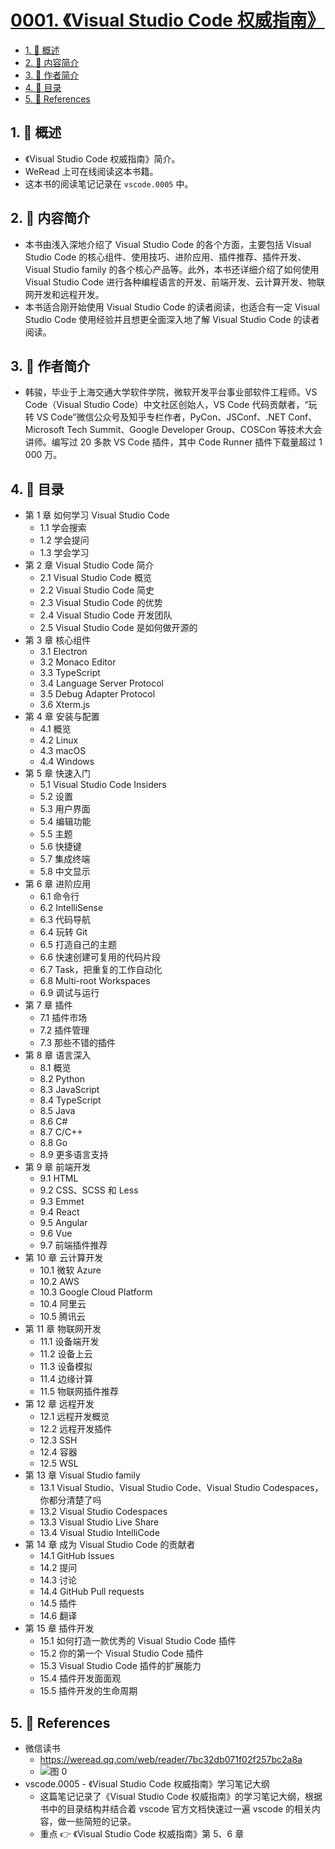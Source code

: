 # [0001. 《Visual Studio Code 权威指南》](https://github.com/Tdahuyou/TNotes.vscode/tree/main/notes/0001.%20%E3%80%8AVisual%20Studio%20Code%20%E6%9D%83%E5%A8%81%E6%8C%87%E5%8D%97%E3%80%8B)

<!-- region:toc -->

- [1. 📝 概述](#1--概述)
- [2. 📒 内容简介](#2--内容简介)
- [3. 📒 作者简介](#3--作者简介)
- [4. 📒 目录](#4--目录)
- [5. 🔗 References](#5--references)

<!-- endregion:toc -->

## 1. 📝 概述

- 《Visual Studio Code 权威指南》简介。
- WeRead 上可在线阅读这本书籍。
- 这本书的阅读笔记记录在 `vscode.0005` 中。

## 2. 📒 内容简介

- 本书由浅入深地介绍了 Visual Studio Code 的各个方面，主要包括 Visual Studio Code 的核心组件、使用技巧、进阶应用、插件推荐、插件开发、Visual Studio family 的各个核心产品等。此外，本书还详细介绍了如何使用 Visual Studio Code 进行各种编程语言的开发、前端开发、云计算开发、物联网开发和远程开发。
- 本书适合刚开始使用 Visual Studio Code 的读者阅读，也适合有一定 Visual Studio Code 使用经验并且想更全面深入地了解 Visual Studio Code 的读者阅读。

## 3. 📒 作者简介

- 韩骏，毕业于上海交通大学软件学院，微软开发平台事业部软件工程师。VS Code（Visual Studio Code）中文社区创始人，VS Code 代码贡献者，“玩转 VS Code”微信公众号及知乎专栏作者，PyCon、JSConf、.NET Conf、Microsoft Tech Summit、Google Developer Group、COSCon 等技术大会讲师。编写过 20 多款 VS Code 插件，其中 Code Runner 插件下载量超过 1 000 万。

## 4. 📒 目录

- 第 1 章 如何学习 Visual Studio Code
  - 1.1 学会搜索
  - 1.2 学会提问
  - 1.3 学会学习
- 第 2 章 Visual Studio Code 简介
  - 2.1 Visual Studio Code 概览
  - 2.2 Visual Studio Code 简史
  - 2.3 Visual Studio Code 的优势
  - 2.4 Visual Studio Code 开发团队
  - 2.5 Visual Studio Code 是如何做开源的
- 第 3 章 核心组件
  - 3.1 Electron
  - 3.2 Monaco Editor
  - 3.3 TypeScript
  - 3.4 Language Server Protocol
  - 3.5 Debug Adapter Protocol
  - 3.6 Xterm.js
- 第 4 章 安装与配置
  - 4.1 概览
  - 4.2 Linux
  - 4.3 macOS
  - 4.4 Windows
- 第 5 章 快速入门
  - 5.1 Visual Studio Code Insiders
  - 5.2 设置
  - 5.3 用户界面
  - 5.4 编辑功能
  - 5.5 主题
  - 5.6 快捷键
  - 5.7 集成终端
  - 5.8 中文显示
- 第 6 章 进阶应用
  - 6.1 命令行
  - 6.2 IntelliSense
  - 6.3 代码导航
  - 6.4 玩转 Git
  - 6.5 打造自己的主题
  - 6.6 快速创建可复用的代码片段
  - 6.7 Task，把重复的工作自动化
  - 6.8 Multi-root Workspaces
  - 6.9 调试与运行
- 第 7 章 插件
  - 7.1 插件市场
  - 7.2 插件管理
  - 7.3 那些不错的插件
- 第 8 章 语言深入
  - 8.1 概览
  - 8.2 Python
  - 8.3 JavaScript
  - 8.4 TypeScript
  - 8.5 Java
  - 8.6 C#
  - 8.7 C/C++
  - 8.8 Go
  - 8.9 更多语言支持
- 第 9 章 前端开发
  - 9.1 HTML
  - 9.2 CSS、SCSS 和 Less
  - 9.3 Emmet
  - 9.4 React
  - 9.5 Angular
  - 9.6 Vue
  - 9.7 前端插件推荐
- 第 10 章 云计算开发
  - 10.1 微软 Azure
  - 10.2 AWS
  - 10.3 Google Cloud Platform
  - 10.4 阿里云
  - 10.5 腾讯云
- 第 11 章 物联网开发
  - 11.1 设备端开发
  - 11.2 设备上云
  - 11.3 设备模拟
  - 11.4 边缘计算
  - 11.5 物联网插件推荐
- 第 12 章 远程开发
  - 12.1 远程开发概览
  - 12.2 远程开发插件
  - 12.3 SSH
  - 12.4 容器
  - 12.5 WSL
- 第 13 章 Visual Studio family
  - 13.1 Visual Studio、Visual Studio Code、Visual Studio Codespaces，你都分清楚了吗
  - 13.2 Visual Studio Codespaces
  - 13.3 Visual Studio Live Share
  - 13.4 Visual Studio IntelliCode
- 第 14 章 成为 Visual Studio Code 的贡献者
  - 14.1 GitHub Issues
  - 14.2 提问
  - 14.3 讨论
  - 14.4 GitHub Pull requests
  - 14.5 插件
  - 14.6 翻译
- 第 15 章 插件开发
  - 15.1 如何打造一款优秀的 Visual Studio Code 插件
  - 15.2 你的第一个 Visual Studio Code 插件
  - 15.3 Visual Studio Code 插件的扩展能力
  - 15.4 插件开发面面观
  - 15.5 插件开发的生命周期

## 5. 🔗 References

- 微信读书
  - https://weread.qq.com/web/reader/7bc32db071f02f257bc2a8a
  - ![图 0](https://cdn.jsdelivr.net/gh/tnotesjs/imgs@main/2025-07-02-13-36-43.png)
- vscode.0005 - 《Visual Studio Code 权威指南》学习笔记大纲
  - 这篇笔记记录了《Visual Studio Code 权威指南》的学习笔记大纲，根据书中的目录结构并结合着 vscode 官方文档快速过一遍 vscode 的相关内容，做一些简短的记录。
  - 重点 👉 《Visual Studio Code 权威指南》第 5、6 章
